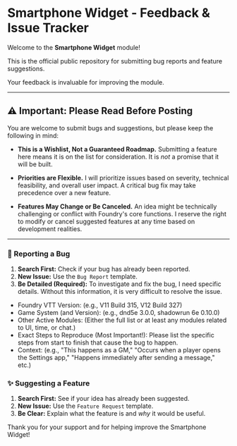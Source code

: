 # Smartphone Widget - Feedback & Issue Tracker

Welcome to the **Smartphone Widget** module!

This is the official public repository for submitting bug reports and feature suggestions.

Your feedback is invaluable for improving the module.

---

## ⚠️ Important: Please Read Before Posting

You are welcome to submit bugs and suggestions, but please keep the following in mind:

* **This is a Wishlist, Not a Guaranteed Roadmap.**
    Submitting a feature here means it is on the list for consideration. It is *not* a promise that it will be built.

* **Priorities are Flexible.**
    I will prioritize issues based on severity, technical feasibility, and overall user impact. A critical bug fix may take precedence over a new feature.

* **Features May Change or Be Canceled.**
    An idea might be technically challenging or conflict with Foundry's core functions. I reserve the right to modify or cancel suggested features at any time based on development realities.

---

### 🐞 Reporting a Bug

1.  **Search First:** Check if your bug has already been reported.
2.  **New Issue:** Use the `Bug Report` template.
3.  **Be Detailed (Required):** To investigate and fix the bug, I need specific details. Without this information, it is very difficult to resolve the issue.

* Foundry VTT Version: (e.g., V11 Build 315, V12 Build 327)
* Game System (and Version): (e.g., dnd5e 3.0.0, shadowrun 6e 0.10.0)
* Other Active Modules: (Either the full list or at least any modules related to UI, time, or chat.)
* Exact Steps to Reproduce (Most Important!): Please list the specific steps from start to finish that cause the bug to happen.
* Context: (e.g., "This happens as a GM," "Occurs when a player opens the Settings app," "Happens immediately after sending a message," etc.)

### ✨ Suggesting a Feature

1.  **Search First:** See if your idea has already been suggested.
2.  **New Issue:** Use the `Feature Request` template.
3.  **Be Clear:** Explain what the feature is and *why* it would be useful.

Thank you for your support and for helping improve the Smartphone Widget!
